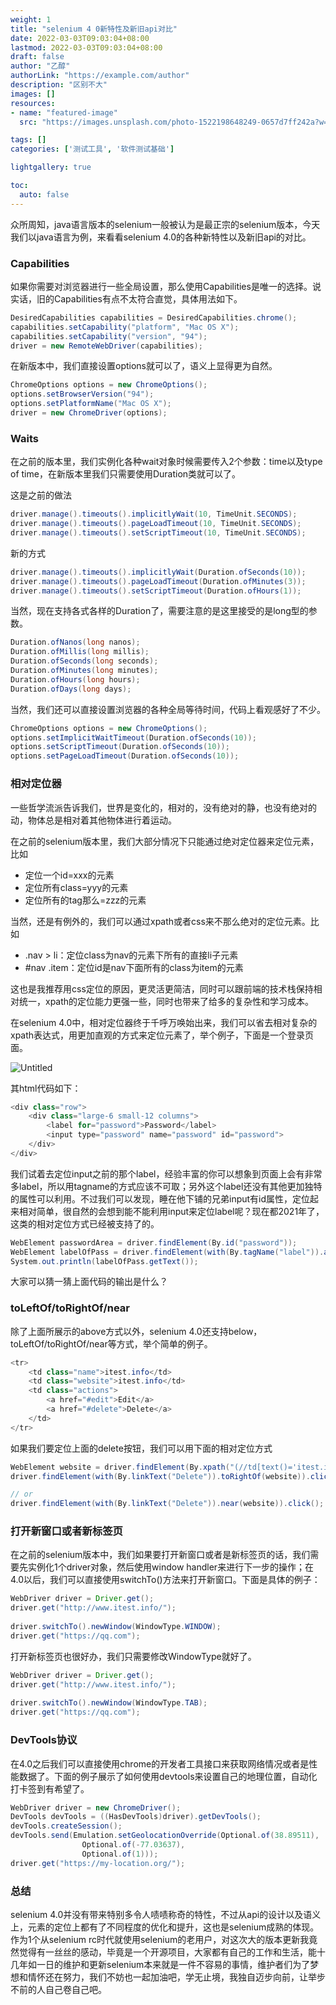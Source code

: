 ```yaml
---
weight: 1
title: "selenium 4 0新特性及新旧api对比"
date: 2022-03-03T09:03:04+08:00
lastmod: 2022-03-03T09:03:04+08:00
draft: false
author: "乙醇"
authorLink: "https://example.com/author"
description: "区别不大"
images: []
resources:
- name: "featured-image"
  src: "https://images.unsplash.com/photo-1522198648249-0657d7ff242a?w=300"

tags: []
categories: ['测试工具', '软件测试基础']

lightgallery: true

toc:
  auto: false
---
```


众所周知，java语言版本的selenium一般被认为是最正宗的selenium版本，今天我们以java语言为例，来看看selenium 4.0的各种新特性以及新旧api的对比。

### **Capabilities**

如果你需要对浏览器进行一些全局设置，那么使用Capabilities是唯一的选择。说实话，旧的Capabilities有点不太符合直觉，具体用法如下。

```csharp
DesiredCapabilities capabilities = DesiredCapabilities.chrome();
capabilities.setCapability("platform", "Mac OS X");
capabilities.setCapability("version", "94");
driver = new RemoteWebDriver(capabilities);
```

在新版本中，我们直接设置options就可以了，语义上显得更为自然。

```csharp
ChromeOptions options = new ChromeOptions();
options.setBrowserVersion("94");
options.setPlatformName("Mac OS X");
driver = new ChromeDriver(options);
```

### Waits

在之前的版本里，我们实例化各种wait对象时候需要传入2个参数：time以及type of time，在新版本里我们只需要使用Duration类就可以了。

这是之前的做法

```csharp
driver.manage().timeouts().implicitlyWait(10, TimeUnit.SECONDS);
driver.manage().timeouts().pageLoadTimeout(10, TimeUnit.SECONDS);
driver.manage().timeouts().setScriptTimeout(10, TimeUnit.SECONDS);
```

新的方式

```csharp
driver.manage().timeouts().implicitlyWait(Duration.ofSeconds(10));
driver.manage().timeouts().pageLoadTimeout(Duration.ofMinutes(3));
driver.manage().timeouts().setScriptTimeout(Duration.ofHours(1));
```

当然，现在支持各式各样的Duration了，需要注意的是这里接受的是long型的参数。

```csharp
Duration.ofNanos(long nanos);
Duration.ofMillis(long millis);
Duration.ofSeconds(long seconds);
Duration.ofMinutes(long minutes);
Duration.ofHours(long hours);
Duration.ofDays(long days);
```

当然，我们还可以直接设置浏览器的各种全局等待时间，代码上看观感好了不少。

```csharp
ChromeOptions options = new ChromeOptions();
options.setImplicitWaitTimeout(Duration.ofSeconds(10));
options.setScriptTimeout(Duration.ofSeconds(10));
options.setPageLoadTimeout(Duration.ofSeconds(10));
```

### 相对定位器

一些哲学流派告诉我们，世界是变化的，相对的，没有绝对的静，也没有绝对的动，物体总是相对着其他物体进行着运动。

在之前的selenium版本里，我们大部分情况下只能通过绝对定位器来定位元素，比如

- 定位一个id=xxx的元素
- 定位所有class=yyy的元素
- 定位所有的tag那么=zzz的元素

当然，还是有例外的，我们可以通过xpath或者css来不那么绝对的定位元素。比如

- .nav > li：定位class为nav的元素下所有的直接li子元素
- #nav .item：定位id是nav下面所有的class为item的元素

这也是我推荐用css定位的原因，更灵活更简洁，同时可以跟前端的技术栈保持相对统一，xpath的定位能力更强一些，同时也带来了给多的复杂性和学习成本。

在selenium 4.0中，相对定位器终于千呼万唤始出来，我们可以省去相对复杂的xpath表达式，用更加直观的方式来定位元素了，举个例子，下面是一个登录页面。

![Untitled](selenium%204%200%E6%96%B0%E7%89%B9%E6%80%A7%E5%8F%8A%E6%96%B0%E6%97%A7api%E5%AF%B9%E6%AF%94%202805e5a829b74964afe8f263d7bb64ef/Untitled.png)

其html代码如下：

```csharp
<div class="row">
    <div class="large-6 small-12 columns">
        <label for="password">Password</label>
        <input type="password" name="password" id="password">
    </div>
</div>
```

我们试着去定位input之前的那个label，经验丰富的你可以想象到页面上会有非常多label，所以用tagname的方式应该不可取；另外这个label还没有其他更加独特的属性可以利用。不过我们可以发现，睡在他下铺的兄弟input有id属性，定位起来相对简单，很自然的会想到能不能利用input来定位label呢？现在都2021年了，这类的相对定位方式已经被支持了的。

```csharp
WebElement passwordArea = driver.findElement(By.id("password"));
WebElement labelOfPass = driver.findElement(with(By.tagName("label")).above(passwordArea));
System.out.println(labelOfPass.getText());
```

大家可以猜一猜上面代码的输出是什么？

### toLeftOf/toRightOf/near

除了上面所展示的above方式以外，selenium 4.0还支持below，toLeftOf/toRightOf/near等方式，举个简单的例子。

```csharp
<tr>
    <td class="name">itest.info</td>
    <td class="website">itest.info</td>
    <td class="actions">
        <a href="#edit">Edit</a>
        <a href="#delete">Delete</a>
    </td>
</tr>
```

如果我们要定位上面的delete按钮，我们可以用下面的相对定位方式

```java
WebElement website = driver.findElement(By.xpath("(//td[text()='itest.info'])"));
driver.findElement(with(By.linkText("Delete")).toRightOf(website)).click();

// or
driver.findElement(with(By.linkText("Delete")).near(website)).click();
```

### 打开新窗口或者新标签页

在之前的selenium版本中，我们如果要打开新窗口或者是新标签页的话，我们需要先实例化1个driver对象，然后使用window handler来进行下一步的操作；在4.0以后，我们可以直接使用switchTo()方法来打开新窗口。下面是具体的例子：

```java
WebDriver driver = Driver.get();
driver.get("http://www.itest.info/");
        
driver.switchTo().newWindow(WindowType.WINDOW);
driver.get("https://qq.com");
```

打开新标签页也很好办，我们只需要修改WindowType就好了。

```java
WebDriver driver = Driver.get();
driver.get("http://www.itest.info/");
        
driver.switchTo().newWindow(WindowType.TAB);
driver.get("https://qq.com");
```

### **DevTools协议**

在4.0之后我们可以直接使用chrome的开发者工具接口来获取网络情况或者是性能数据了。下面的例子展示了如何使用devtools来设置自己的地理位置，自动化打卡签到有希望了。

```java
WebDriver driver = new ChromeDriver();
DevTools devTools = ((HasDevTools)driver).getDevTools();
devTools.createSession();
devTools.send(Emulation.setGeolocationOverride(Optional.of(38.89511),
                Optional.of(-77.03637),
                Optional.of(1)));
driver.get("https://my-location.org/");
```

### 总结

selenium 4.0并没有带来特别多令人啧啧称奇的特性，不过从api的设计以及语义上，元素的定位上都有了不同程度的优化和提升，这也是selenium成熟的体现。作为1个从selenium rc时代就使用selenium的老用户，对这次大的版本更新我竟然觉得有一丝丝的感动，毕竟是一个开源项目，大家都有自己的工作和生活，能十几年如一日的维护和更新selenium本来就是一件不容易的事情，维护者们为了梦想和情怀还在努力，我们不妨也一起加油吧，学无止境，我独自迈步向前，让举步不前的人自己卷自己吧。